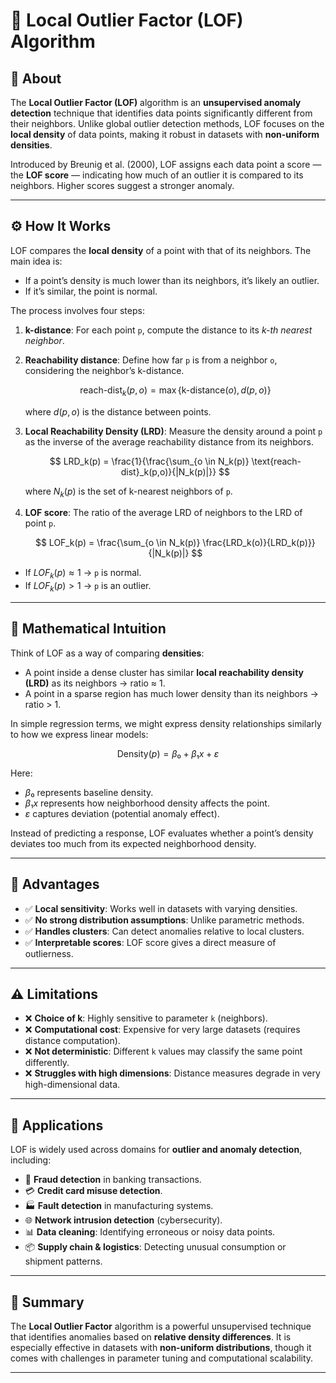 # 📘 Local Outlier Factor (LOF) Algorithm

## 🔎 About

The **Local Outlier Factor (LOF)** algorithm is an **unsupervised anomaly detection** technique that identifies data points significantly different from their neighbors. Unlike global outlier detection methods, LOF focuses on the **local density** of data points, making it robust in datasets with **non-uniform densities**.

Introduced by Breunig et al. (2000), LOF assigns each data point a score — the **LOF score** — indicating how much of an outlier it is compared to its neighbors. Higher scores suggest a stronger anomaly.

---

## ⚙️ How It Works

LOF compares the **local density** of a point with that of its neighbors. The main idea is:

* If a point’s density is much lower than its neighbors, it’s likely an outlier.
* If it’s similar, the point is normal.

The process involves four steps:

1. **k-distance**: For each point `p`, compute the distance to its *k-th nearest neighbor*.
2. **Reachability distance**: Define how far `p` is from a neighbor `o`, considering the neighbor’s k-distance.

   $$
   \text{reach-dist}_k(p, o) = \max \{\text{k-distance}(o), d(p,o)\}
   $$

   where $d(p,o)$ is the distance between points.
3. **Local Reachability Density (LRD)**: Measure the density around a point `p` as the inverse of the average reachability distance from its neighbors.

   $$
   LRD_k(p) = \frac{1}{\frac{\sum_{o \in N_k(p)} \text{reach-dist}_k(p,o)}{|N_k(p)|}}
   $$

   where $N_k(p)$ is the set of k-nearest neighbors of `p`.
4. **LOF score**: The ratio of the average LRD of neighbors to the LRD of point `p`.

   $$
   LOF_k(p) = \frac{\sum_{o \in N_k(p)} \frac{LRD_k(o)}{LRD_k(p)}}{|N_k(p)|}
   $$

* If $LOF_k(p) \approx 1$ → `p` is normal.
* If $LOF_k(p) > 1$ → `p` is an outlier.

---

## 🧮 Mathematical Intuition

Think of LOF as a way of comparing **densities**:

* A point inside a dense cluster has similar **local reachability density (LRD)** as its neighbors → ratio ≈ 1.
* A point in a sparse region has much lower density than its neighbors → ratio > 1.

In simple regression terms, we might express density relationships similarly to how we express linear models:

$$
\text{Density}(p) = \beta₀ + \beta₁x + \varepsilon
$$

Here:

* $\beta₀$ represents baseline density.
* $\beta₁x$ represents how neighborhood density affects the point.
* $\varepsilon$ captures deviation (potential anomaly effect).

Instead of predicting a response, LOF evaluates whether a point’s density deviates too much from its expected neighborhood density.

---

## 🌟 Advantages

* ✅ **Local sensitivity**: Works well in datasets with varying densities.
* ✅ **No strong distribution assumptions**: Unlike parametric methods.
* ✅ **Handles clusters**: Can detect anomalies relative to local clusters.
* ✅ **Interpretable scores**: LOF score gives a direct measure of outlierness.

---

## ⚠️ Limitations

* ❌ **Choice of k**: Highly sensitive to parameter `k` (neighbors).
* ❌ **Computational cost**: Expensive for very large datasets (requires distance computation).
* ❌ **Not deterministic**: Different `k` values may classify the same point differently.
* ❌ **Struggles with high dimensions**: Distance measures degrade in very high-dimensional data.

---

## 📌 Applications

LOF is widely used across domains for **outlier and anomaly detection**, including:

* 🏦 **Fraud detection** in banking transactions.
* 💳 **Credit card misuse detection**.
* 🏭 **Fault detection** in manufacturing systems.
* 🌐 **Network intrusion detection** (cybersecurity).
* 📊 **Data cleaning**: Identifying erroneous or noisy data points.
* 📦 **Supply chain & logistics**: Detecting unusual consumption or shipment patterns.

---

## 📝 Summary

The **Local Outlier Factor** algorithm is a powerful unsupervised technique that identifies anomalies based on **relative density differences**. It is especially effective in datasets with **non-uniform distributions**, though it comes with challenges in parameter tuning and computational scalability.

---